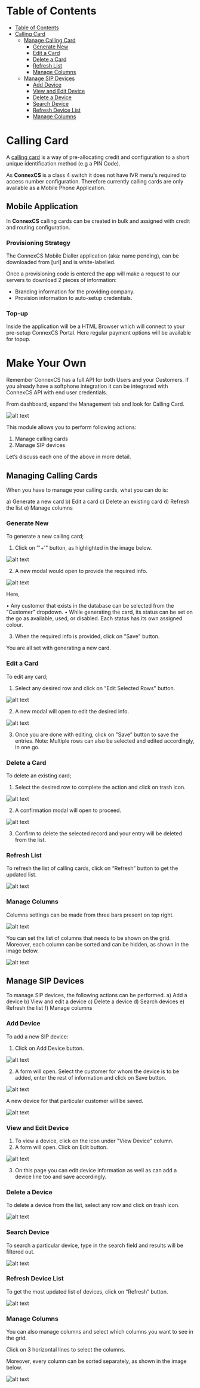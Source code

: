 # Table of Contents
* [Table of Contents](#table-of-contents)
* [Calling Card](#calling-card)
  * [Manage Calling Card](#manage-calling-card)
     * [Generate New](#generate-new)
     * [Edit a Card](#edit-a-card)
     * [Delete a Card](#delete-a-card)
     * [Refresh List](#refresh-list)
     * [Manage Columns](#manage-columns)
  * [Manage SIP Devices](#manage-sip-devices)
     * [Add Device](#add-device)
     * [View and Edit Device](#view-and-edit-device)
     * [Delete a Device](#delete-a-device)
     * [Search Device](#search-device)
     * [Refresh Device List](#refresh-device-list)
     * [Manage Columns](#manage-columns-1)


# Calling Card

A [calling card](https://en.wikipedia.org/wiki/Telephone_card) is a way of pre-allocating credit and configuration to a short unique identification method (e.g a PIN Code).

As **ConnexCS** is a class 4 switch it does not have IVR menu's required to access number configuration. Therefore currently calling cards are only available as a Mobile Phone Application.

## Mobile Application
In **ConnexCS** calling cards can be created in bulk and assigned with credit and routing configuration.

### Provisioning Strategy
The ConnexCS Mobile Dialler application (aka: name pending), can be downloaded from [url] and is white-labelled.

Once a provisioning code is entered the app will make a request to our servers to download 2 pieces of information:
- Branding information for the providing company.
- Provision information to auto-setup credentials.

### Top-up
Inside the application will be a HTML Browser which will connect to your pre-setup ConnexCS Portal. Here regular payment options will be available for topup.

# Make Your Own
Remember ConnexCS has a full API for both Users and your Customers. If you already have a softphone integration it can be integrated with ConnexCS API with end user credentials.

From dashboard, expand the Management tab and look for Calling Card. 
 
![alt text][cc-1]
 
This module allows you to perform following actions:
1)	Manage calling cards
2)	Manage SIP devices

Let’s discuss each one of the above in more detail.

## Managing Calling Cards

When you have to manage your calling cards, what you can do is:

a)	Generate a new card
b)	Edit a card
c)	Delete an existing card
d)	Refresh the list
e)	Manage columns

### Generate New

To generate a new calling card;
1.	Click on "'+'" button, as highlighted in the image below.

![alt text][cc-2]

2.	A new modal would open to provide the required info.

![alt text][cc-3]
 
Here,

•	Any customer that exists in the database can be selected from the "Customer" dropdown.
•	While generating the card, its status can be set on the go as available, used, or disabled. Each status has its own assigned colour.

3.	When the required info is provided, click on "Save" button.

You are all set with generating a new card.

### Edit a Card

To edit any card; 
1.	Select any desired row and click on "Edit Selected Rows" button.

![alt text][cc-4]

2.	A new modal will open to edit the desired info.

![alt text][cc-5]

3.	Once you are done with editing, click on "Save" button to save the entries.
Note: Multiple rows can also be selected and edited accordingly, in one go.

### Delete a Card

To delete an existing card;

1.	Select the desired row to complete the action and click on trash icon.

![alt text][cc-6]

2.	A confirmation modal will open to proceed.

![alt text][cc-7]

3.	Confirm to delete the selected record and your entry will be deleted from the list.

### Refresh List

To refresh the list of calling cards, click on “Refresh” button to get the updated list.

![alt text][cc-8]
 
### Manage Columns

Columns settings can be made from three bars present on top right.

![alt text][cc-9]
 
You can set the list of columns that needs to be shown on the grid.
Moreover, each column can be sorted and can be hidden, as shown in the image below.

![alt text][cc-10]
 
## Manage SIP Devices

To manage SIP devices, the following actions can be performed.
a)	Add a device
b)	View and edit a device
c)	Delete a device
d)	Search devices
e)	Refresh the list
f)	Manage columns

### Add Device

To add a new SIP device:
1)	Click on Add Device button.

![alt text][cc-9]

2)	A form will open. Select the customer for whom the device is to be added, enter the rest of information and click on Save button.

![alt text][cc-10]

A new device for that particular customer will be saved.

![alt text][cc-12]

### View and Edit Device

1)	To view a device, click on the icon under "View Device" column.
2)	A form will open. Click on Edit button.
 
![alt text][cc-13] 
 
3)	On this page you can edit device information as well as can add a device line too and save accordingly.

### Delete a Device

To delete a device from the list, select any row and click on trash icon.

![alt text][cc-14]
 

### Search Device

To search a particular device, type in the search field and results will be filtered out.

![alt text][cc-15]
 
### Refresh Device List

To get the most updated list of devices, click on “Refresh” button.
 
![alt text][cc-16]
 
### Manage Columns

You can also manage columns and select which columns you want to see in the grid.

Click on 3 horizontal lines to select the columns.

Moreover, every column can be sorted separately, as shown in the image below.
 
![alt text][cc-17]   

[cc-1]: https://raw.githubusercontent.com/digipigeon/connexcs-user-docs/master/new-images/193.png "CC-1"
[cc-2]: https://raw.githubusercontent.com/digipigeon/connexcs-user-docs/master/new-images/194.png "CC-2"
[cc-3]: https://raw.githubusercontent.com/digipigeon/connexcs-user-docs/master/new-images/195.png "CC-3"
[cc-4]: https://raw.githubusercontent.com/digipigeon/connexcs-user-docs/master/new-images/196.png "CC-4"
[cc-5]: https://raw.githubusercontent.com/digipigeon/connexcs-user-docs/master/new-images/197.png "CC-5"
[cc-6]: https://raw.githubusercontent.com/digipigeon/connexcs-user-docs/master/new-images/198.png "CC-6"
[cc-7]: https://raw.githubusercontent.com/digipigeon/connexcs-user-docs/master/new-images/199.png "CC-7"
[cc-8]: https://raw.githubusercontent.com/digipigeon/connexcs-user-docs/master/new-images/200.png "CC-8"
[cc-9]: https://raw.githubusercontent.com/digipigeon/connexcs-user-docs/master/new-images/201.png "CC-9"
[cc-10]: https://raw.githubusercontent.com/digipigeon/connexcs-user-docs/master/new-images/202.png "CC-10"
[cc-12]: https://raw.githubusercontent.com/digipigeon/connexcs-user-docs/master/new-images/203.png "CC-12"
[cc-13]: https://raw.githubusercontent.com/digipigeon/connexcs-user-docs/master/new-images/204.png "CC-13"
[cc-14]: https://raw.githubusercontent.com/digipigeon/connexcs-user-docs/master/new-images/205.png "CC-14"
[cc-15]: https://raw.githubusercontent.com/digipigeon/connexcs-user-docs/master/new-images/206.png "CC-15"
[cc-16]: https://raw.githubusercontent.com/digipigeon/connexcs-user-docs/master/new-images/207.png "CC-16"
[cc-17]: https://raw.githubusercontent.com/digipigeon/connexcs-user-docs/master/new-images/208.png "CC-17"





